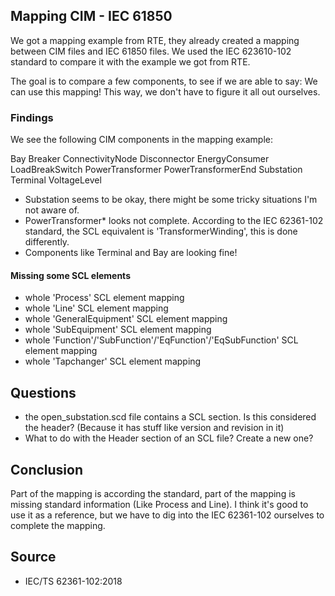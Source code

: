 <!--
SPDX-FileCopyrightText: 2021 Alliander N.V.

SPDX-License-Identifier: CC-BY-4.0
-->

## Mapping CIM - IEC 61850

We got a mapping example from RTE, they already created a mapping between CIM files and IEC 61850 files.
We used the IEC 623610-102 standard to compare it with the example we got from RTE.

The goal is to compare a few components, to see if we are able to say: We can use this mapping!
This way, we don't have to figure it all out ourselves.

### Findings
We see the following CIM components in the mapping example:

Bay
Breaker
ConnectivityNode
Disconnector
EnergyConsumer
LoadBreakSwitch
PowerTransformer
PowerTransformerEnd
Substation
Terminal
VoltageLevel

- Substation seems to be okay, there might be some tricky situations I'm not aware of.
- PowerTransformer* looks not complete. According to the IEC 62361-102 standard, the SCL equivalent is 'TransformerWinding', this is done differently.
- Components like Terminal and Bay are looking fine!

#### Missing some SCL elements
- whole 'Process' SCL element mapping
- whole 'Line' SCL element mapping
- whole 'GeneralEquipment' SCL element mapping
- whole 'SubEquipment' SCL element mapping
- whole 'Function'/'SubFunction'/'EqFunction'/'EqSubFunction' SCL element mapping
- whole 'Tapchanger' SCL element mapping

## Questions
- the open_substation.scd file contains a SCL section. Is this considered the header? (Because it has stuff like version and revision in it)
- What to do with the Header section of an SCL file? Create a new one?

## Conclusion
Part of the mapping is according the standard, part of the mapping is missing standard information (Like Process and Line).
I think it's good to use it as a reference, but we have to dig into the IEC 62361-102 ourselves to complete the mapping.

## Source

- IEC/TS 62361-102:2018